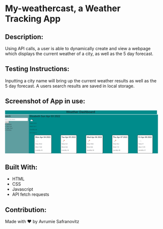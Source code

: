 # My-weathercast, a Weather Tracking App

## Description:

Using API calls, a user is able to dynamically create and view a webpage which displays the current weather of a city, as well as the 5 day forecast.

## Testing Instructions:

Inputting a city name will bring up the current weather results as well as the 5 day forecast. A users search results are saved in local storage.

## Screenshot of App in use:

![capturedimage](./assets/images/Capture.PNG)

## Built With:

- HTML
- CSS
- Javascript
- API fetch requests

## Contribution:

Made with ❤️ by Avrumie Safranovitz
